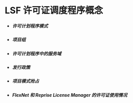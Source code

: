 # LSF 许可证调度程序概念

- ##### 许可计划程序模式

- ##### 项目组

- ##### 许可计划程序中的服务域
- ##### 发行政策

- ##### 项目模式抢占

- ##### FlexNet 和 Reprise License Manager 的许可证使用情况